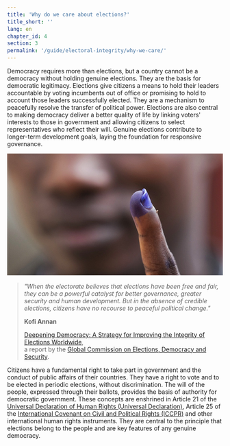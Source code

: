 ```yaml
---
title: 'Why do we care about elections?'
title_short: ''
lang: en
chapter_id: 4
section: 3
permalink: '/guide/electoral-integrity/why-we-care/'
---
```


Democracy requires more than elections, but a country cannot be a democracy without holding genuine elections. They are the basis for democratic legitimacy. Elections give citizens a means to hold their leaders accountable by voting incumbents out of office or promising to hold to account those leaders successfully elected. They are a mechanism to peacefully resolve the transfer of political power. Elections are also central to making democracy deliver a better quality of life by linking voters' interests to those in government and allowing citizens to select representatives who reflect their will. Genuine elections contribute to longer-term development goals, laying the foundation for responsive governance.

![UN Photo, Staton Winter](/assets/images/guide/UN-Photo-Staton-Winter-482798.jpg)

> _"When the electorate believes that elections have been free and fair, they can be a powerful catalyst for better governance, greater security and human development. But in the absence of credible elections, citizens have no recourse to peaceful political change."_
>
> **Kofi Annan**
>
> [Deepening Democracy: A Strategy for Improving the Integrity of Elections Worldwide](http://www.idea.int/news/deepening-democracy-a-strategy-for-improving-the-integrity-of-elections-worldwide.cfm),  
> a report by the [Global Commission on Elections, Democracy and Security](http://www.kofiannanfoundation.org/topics/supporting-democracy-and-elections-with-integrity/).

Citizens have a fundamental right to take part in government and the conduct of public affairs of their countries. They have a right to vote and to be elected in periodic elections, without discrimination. The will of the people, expressed through their ballots, provides the basis of authority for democratic government. These concepts are enshrined in Article 21 of the [Universal Declaration of Human Rights (Universal Declaration)](http://www.un.org/en/documents/udhr/index.shtml), Article 25 of the [International Covenant on Civil and Political Rights (ICCPR)](http://www.ohchr.org/en/professionalinterest/pages/ccpr.aspx) and other international human rights instruments. They are central to the principle that elections belong to the people and are key features of any genuine democracy.
